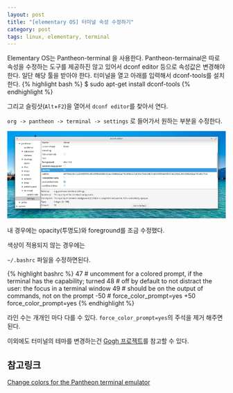 ```yaml
---
layout: post
title: "[elementary OS] 터미널 속성 수정하기"
category: post
tags: linux, elementary, terminal
---
```


Elementary OS는 Pantheon-terminal 을 사용한다. Pantheon-termainal은 따로 속성을 수정하는 도구를 제공하진 않고 있어서 dconf editor 등으로 속성값은 변경해야 한다. 일단 해당 툴을 받아야 한다. 터미널을 열고 아래를 입력해서 dconf-tools를 설치한다.
{% highlight bash %}
$ sudo apt-get install dconf-tools
{% endhighlight %}

그리고 슬링샷(`Alt`+`F2`)을 열어서 `dconf editor`를 찾아서 연다.

`org -> pantheon -> terminal -> settings` 로 들어가서 원하는 부분을 수정한다.

![dconf Editor 화면](/images/2016-03-08/01.png)


내 경우에는 opacity(투명도)와 foreground를 조금 수정했다.


색상이 적용되지 않는 경우에는


`~/.bashrc` 파일을 수정하면된다.

{% highlight bashrc %}
  47 # uncomment for a colored prompt, if the terminal has the capability; turned
  48 # off by default to not distract the user: the focus in a terminal window
  49 # should be on the output of commands, not on the prompt
 -50 # force_color_prompt=yes
 +50 force_color_prompt=yes
{% endhighlight %}

라인 수는 개개인 마다 다를 수 있다. `force_color_prompt=yes`의 주석을 제거 해주면 된다.

이외에도 터미널의 테마를 변경하는건 [Gogh 프로젝트](https://github.com/Mayccoll/Gogh)를 참고할 수 있다.

## 참고링크

[Change colors for the Pantheon terminal emulator](http://unix.stackexchange.com/questions/141066/change-colors-for-the-pantheon-terminal-emulator)
